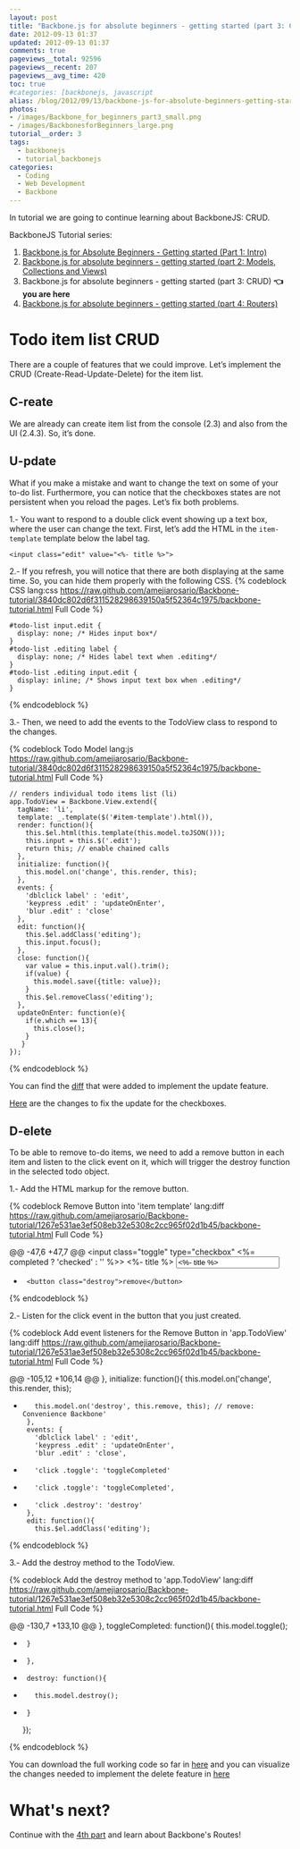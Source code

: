```yaml
---
layout: post
title: "Backbone.js for absolute beginners - getting started (part 3: CRUD)"
date: 2012-09-13 01:37
updated: 2012-09-13 01:37
comments: true
pageviews__total: 92596
pageviews__recent: 207
pageviews__avg_time: 420
toc: true
#categories: [backbonejs, javascript
alias: /blog/2012/09/13/backbone-js-for-absolute-beginners-getting-started-part-4/
photos:
- /images/Backbone_for_beginners_part3_small.png
- /images/BackbonesforBeginners_large.png
tutorial__order: 3
tags:
  - backbonejs
  - tutorial_backbonejs
categories:
  - Coding
  - Web Development
  - Backbone
---
```


In tutorial we are going to continue learning about BackboneJS: CRUD.

<!--More-->

BackboneJS Tutorial series:

1. [Backbone.js for Absolute Beginners - Getting started (Part 1: Intro)](/blog/2012/09/11/backbone-dot-js-for-absolute-beginners-getting-started/)
1. [Backbone.js for absolute beginners - getting started (part 2: Models, Collections and Views)](/blog/2012/09/13/backbone-js-for-absolute-beginners-getting-started-part-2/)
1. Backbone.js for absolute beginners - getting started (part 3: CRUD) **👈 you are here**
1. [Backbone.js for absolute beginners - getting started (part 4: Routers)](/blog/2012/09/13/backbone-js-for-absolute-beginners-getting-started-part-4/)

# Todo item list CRUD
There are a couple of features that we could improve. Let’s implement the CRUD (Create-Read-Update-Delete) for the item list.

## C-reate


We are already can create item list from the console (2.3) and also from the UI (2.4.3). So, it’s done.


## U-pdate


What if you make a mistake and want to change the text on some of your to-do list. Furthermore, you can notice that the checkboxes states are not persistent when you reload the pages. Let’s fix both problems.

1.-	You want to respond to a double click event showing up a text box, where the user can change the text. First, let’s add the HTML in the `item-template` template below the label tag.

`<input class="edit" value="<%- title %>">`

2.- If you refresh, you will notice that there are both displaying at the same time. So, you can hide them properly with the following CSS.
{% codeblock CSS lang:css https://raw.github.com/amejiarosario/Backbone-tutorial/3840dc802d6f311528298639150a5f52364c1975/backbone-tutorial.html Full Code %}

    #todo-list input.edit {
      display: none; /* Hides input box*/
    }
    #todo-list .editing label {
      display: none; /* Hides label text when .editing*/
    }
    #todo-list .editing input.edit {
      display: inline; /* Shows input text box when .editing*/
    }

{% endcodeblock %}

3.- Then, we need to add the events to the TodoView class to respond to the changes.

{% codeblock Todo Model lang:js https://raw.github.com/amejiarosario/Backbone-tutorial/3840dc802d6f311528298639150a5f52364c1975/backbone-tutorial.html Full Code %}

    // renders individual todo items list (li)
    app.TodoView = Backbone.View.extend({
      tagName: 'li',
      template: _.template($('#item-template').html()),
      render: function(){
        this.$el.html(this.template(this.model.toJSON()));
        this.input = this.$('.edit');
        return this; // enable chained calls
      },
      initialize: function(){
        this.model.on('change', this.render, this);
      },
      events: {
        'dblclick label' : 'edit',
        'keypress .edit' : 'updateOnEnter',
        'blur .edit' : 'close'
      },
      edit: function(){
        this.$el.addClass('editing');
        this.input.focus();
      },
      close: function(){
        var value = this.input.val().trim();
        if(value) {
          this.model.save({title: value});
        }
        this.$el.removeClass('editing');
      },
      updateOnEnter: function(e){
        if(e.which == 13){
          this.close();
        }
       }
    });

{% endcodeblock %}

You can find the [diff](https://github.com/amejiarosario/Backbone-tutorial/commit/3840dc802d6f311528298639150a5f52364c1975) that were added to implement the update feature.

[Here](https://github.com/amejiarosario/Backbone-tutorial/commit/19fa69e654ae5d370385675e4ffed615532b9934) are the changes to fix the update for the checkboxes.

## D-elete

To be able to remove to-do items, we need to add a remove button in each item and listen to the click event on it, which will trigger the destroy function in the selected todo object.

1.- Add the HTML markup for the remove button.

{% codeblock Remove Button into 'item template'  lang:diff https://raw.github.com/amejiarosario/Backbone-tutorial/1267e531ae3ef508eb32e5308c2cc965f02d1b45/backbone-tutorial.html Full Code %}

@@ -47,6 +47,7 @@
       <input class="toggle" type="checkbox" <%= completed ? 'checked' : '' %>>
       <label><%- title %></label>
       <input class="edit" value="<%- title %>">
+      <button class="destroy">remove</button>
     </div>
   </script>

{% endcodeblock %}

2.- Listen for the click event in the button that you just created.

{% codeblock Add event listeners for the Remove Button in 'app.TodoView'  lang:diff https://raw.github.com/amejiarosario/Backbone-tutorial/1267e531ae3ef508eb32e5308c2cc965f02d1b45/backbone-tutorial.html Full Code %}

@@ -105,12 +106,14 @@
       },
       initialize: function(){
         this.model.on('change', this.render, this);
+        this.model.on('destroy', this.remove, this); // remove: Convenience Backbone'
       },
       events: {
         'dblclick label' : 'edit',
         'keypress .edit' : 'updateOnEnter',
         'blur .edit' : 'close',
-        'click .toggle': 'toggleCompleted'
+        'click .toggle': 'toggleCompleted',
+        'click .destroy': 'destroy'
       },
       edit: function(){
         this.$el.addClass('editing');

{% endcodeblock %}

3.- Add the destroy method to the TodoView.

{% codeblock Add the destroy method to 'app.TodoView'  lang:diff https://raw.github.com/amejiarosario/Backbone-tutorial/1267e531ae3ef508eb32e5308c2cc965f02d1b45/backbone-tutorial.html Full Code %}

@@ -130,7 +133,10 @@
       },
       toggleCompleted: function(){
         this.model.toggle();
-      }
+      },
+      destroy: function(){
+        this.model.destroy();
+      }
     });

{% endcodeblock %}

You can download the full working code so far in [here](https://raw.github.com/amejiarosario/Backbone-tutorial/1267e531ae3ef508eb32e5308c2cc965f02d1b45/backbone-tutorial.html) and you can visualize the changes needed to implement the delete feature in [here](https://github.com/amejiarosario/Backbone-tutorial/commit/1267e531ae3ef508eb32e5308c2cc965f02d1b45)

# What's next?

Continue with the [4th part](/blog/2012/09/13/backbone-js-for-absolute-beginners-getting-started-part-4/) and learn about Backbone's Routes!
